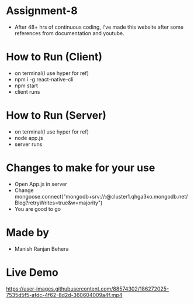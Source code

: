 # Assignment-8
- After 48+ hrs of continuous coding, I've made this website after some references from documentation and youtube. 

# How to Run (Client)
- on terminal(I use hyper for ref)
- npm i -g react-native-cli
- npm start
- client runs
# How to Run (Server)
- on terminal(I use hyper for ref)
- node app.js
- server runs
# Changes to make for your use
- Open App.js in server
- Change mongoose.connect("mongodb+srv://<username>:<password>@cluster1.qhga3xo.mongodb.net/Blog?retryWrites=true&w=majority")
- You are good to go
# Made by 
- Manish Ranjan Behera

# Live Demo
https://user-images.githubusercontent.com/88574302/186272025-7535d5f5-afdc-4f62-8d2d-360604009a4f.mp4

